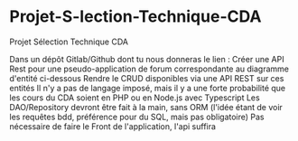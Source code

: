 # Projet-S-lection-Technique-CDA
Projet Sélection Technique CDA 

Dans un dépôt Gitlab/Github dont tu nous donneras le lien :
Créer une API Rest pour une pseudo-application de forum correspondante au diagramme d'entité ci-dessous 
Rendre le CRUD disponibles via une API REST sur ces entités 
Il n'y a pas de langage imposé, mais il y a une forte probabilité que les cours du CDA soient en PHP ou en Node.js avec Typescript 
Les DAO/Repository devront être fait à la main, sans ORM (l'idée étant de voir les requêtes bdd, préférence pour du SQL, mais pas obligatoire) 
Pas nécessaire de faire le Front de l'application, l'api suffira
